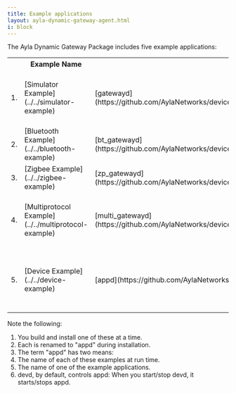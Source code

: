 ```yaml
---
title: Example applications
layout: ayla-dynamic-gateway-agent.html
i: block
---
```


The Ayla Dynamic Gateway Package includes five example applications: 

<table class="key-value-table">
<tr><th>&nbsp;</th><th>Example Name</th><th>Github link</th><th>Description</th></tr>
<tr><td>1.</td><td>[Simulator Example](../../simulator-example)</td><td>[gatewayd](https://github.com/AylaNetworks/device_linux_gw_public/tree/master/app/gatewayd)</td><td>Resembles the other gateway apps, but requires no hardware.</td></tr>
<tr><td>2.</td><td>[Bluetooth Example](../../bluetooth-example)</td><td>[bt_gatewayd](https://github.com/AylaNetworks/device_linux_gw_public/tree/master/app/bt_gatewayd)</td><td>Manages Bluetooth devices.</td></tr>
<tr><td>3.</td><td>[Zigbee Example](../../zigbee-example)</td><td>[zp_gatewayd](https://github.com/AylaNetworks/device_linux_gw_public/tree/master/app/zb_gatewayd)</td><td>Manages Zigbee devices.</td></tr>
<tr><td>4.</td><td>[Multiprotocol Example](../../multiprotocol-example)</td><td>[multi_gatewayd](https://github.com/AylaNetworks/device_linux_gw_public/tree/master/app/multi_gatewayd)</td><td>Manages diverse short-distance protocol devices.</td></tr>
<tr><td>5.</td><td>[Device Example](../../device-example)</td><td>[appd](https://github.com/AylaNetworks/device_linux_gw_public/tree/master/app/appd)</td><td>Not a gateway. Controls electronics connected directly to the RPi.</td></tr>
</table>

Note the following:

1. You build and install one of these at a time.
1. Each is renamed to "appd" during installation. 
1. The term "appd" has two means:
  1. The name of each of these examples at run time.
  1. The name of one of the example applications.
1. devd, by default, controls appd: When you start/stop devd, it starts/stops appd.
